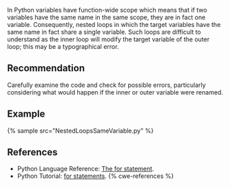In Python variables have function-wide scope which means that if two variables have the same name in the same scope, they are in fact one variable. Consequently, nested loops in which the target variables have the same name in fact share a single variable. Such loops are difficult to understand as the inner loop will modify the target variable of the outer loop; this may be a typographical error.


## Recommendation
Carefully examine the code and check for possible errors, particularly considering what would happen if the inner or outer variable were renamed.


## Example
{% sample src="NestedLoopsSameVariable.py" %}

## References
* Python Language Reference: [The for statement](http://docs.python.org/2/reference/compound_stmts.html#the-for-statement).
* Python Tutorial: [for statements](http://docs.python.org/2/tutorial/controlflow.html#for-statements).
{% cwe-references %}
